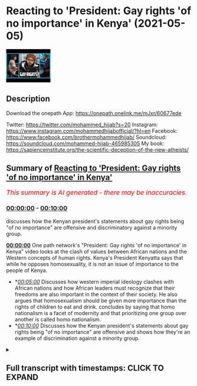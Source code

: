 # Reacting to 'President: Gay rights 'of no importance' in Kenya' (2021-05-05)

![alt Reacting to 'President: Gay rights 'of no importance' in Kenya'](wp4REjWl7yk.jpg "Reacting to 'President: Gay rights 'of no importance' in Kenya'")

## Description

Download the onepath App: https://onepath.onelink.me/mJxr/60677ede​ 

Twitter: https://twitter.com/mohammed_hijab?s=20
Instagram: https://www.instagram.com/mohammedhijabofficial/?hl=en
Facebook: https://www.facebook.com/brothermohammedhijab/
Soundcloud: https://soundcloud.com/mohammed-hijab-465985305
My book: https://sapienceinstitute.org/the-scientific-deception-of-the-new-atheists/

## Summary of [Reacting to 'President: Gay rights 'of no importance' in Kenya'](https://www.youtube.com/watch?v=wp4REjWl7yk)


*<span style="color:red; font-size:125%">This summary is AI generated - there may be inaccuracies</span>. [](/)*

### [00:00:00](https://www.youtube.com/watch?v=wp4REjWl7yk&t=0) - [00:10:00](https://www.youtube.com/watch?v=wp4REjWl7yk&t=600)

discusses how the Kenyan president's statements about gay rights being "of no importance" are offensive and discriminatory against a minority group.

**[00:00:00](https://www.youtube.com/watch?v=wp4REjWl7yk&t=0)** One path network's "President: Gay rights 'of no importance' in Kenya" video looks at the clash of values between African nations and the Western concepts of human rights. Kenya's President Kenyatta says that while he opposes homosexuality, it is not an issue of importance to the people of Kenya.
* **[00:05:00](https://www.youtube.com/watch?v=wp4REjWl7yk&t=300)* Discusses how western imperial ideology clashes with African nations and how African leaders must recognize that their freedoms are also important in the context of their society. He also argues that homosexualism should be given more importance than the rights of children to eat and drink. concludes by saying that homo nationalism is a facet of modernity and that prioritizing one group over another is called homo nationalism.
* **[00:10:00](https://www.youtube.com/watch?v=wp4REjWl7yk&t=600)* Discusses how the Kenyan president's statements about gay rights being "of no importance" are offensive and shows how they're an example of discrimination against a minority group.

<details><summary><h2>Full transcript with timestamps: CLICK TO EXPAND</h2></summary>

[0:00:00](https://youtu.be/wp4REjWl7yk?t=0) [Music]  
[0:00:05](https://youtu.be/wp4REjWl7yk?t=5) one path network  
[0:00:07](https://youtu.be/wp4REjWl7yk?t=7) i mean you guys would have known who  
[0:00:08](https://youtu.be/wp4REjWl7yk?t=8) they are already they do a fantastic job  
[0:00:11](https://youtu.be/wp4REjWl7yk?t=11) in terms of disseminating  
[0:00:12](https://youtu.be/wp4REjWl7yk?t=12) some of the most high quality dowel  
[0:00:14](https://youtu.be/wp4REjWl7yk?t=14) videos on the internet in the english  
[0:00:16](https://youtu.be/wp4REjWl7yk?t=16) language  
[0:00:17](https://youtu.be/wp4REjWl7yk?t=17) they have now actually produced an app  
[0:00:20](https://youtu.be/wp4REjWl7yk?t=20) now i know in this ramadan you're going  
[0:00:22](https://youtu.be/wp4REjWl7yk?t=22) to want to take advantage of that  
[0:00:24](https://youtu.be/wp4REjWl7yk?t=24) i've already taken advantage of that and  
[0:00:26](https://youtu.be/wp4REjWl7yk?t=26) browse through the app and it's an  
[0:00:27](https://youtu.be/wp4REjWl7yk?t=27) amazing app  
[0:00:28](https://youtu.be/wp4REjWl7yk?t=28) i'm sure you're going to be downloading  
[0:00:30](https://youtu.be/wp4REjWl7yk?t=30) it right now the link is in the  
[0:00:32](https://youtu.be/wp4REjWl7yk?t=32) description  
[0:00:32](https://youtu.be/wp4REjWl7yk?t=32) i think one of the most interesting  
[0:00:33](https://youtu.be/wp4REjWl7yk?t=33) things to look at in terms of  
[0:00:35](https://youtu.be/wp4REjWl7yk?t=35) when you talk about lgbtq rights and  
[0:00:38](https://youtu.be/wp4REjWl7yk?t=38) america as a superpower  
[0:00:40](https://youtu.be/wp4REjWl7yk?t=40) and also africa as a continent is  
[0:00:43](https://youtu.be/wp4REjWl7yk?t=43) the approach of some of the african  
[0:00:45](https://youtu.be/wp4REjWl7yk?t=45) presidents to  
[0:00:47](https://youtu.be/wp4REjWl7yk?t=47) questions about homosexual rights so i'm  
[0:00:49](https://youtu.be/wp4REjWl7yk?t=49) going to look at one  
[0:00:50](https://youtu.be/wp4REjWl7yk?t=50) video today there's many of them online  
[0:00:52](https://youtu.be/wp4REjWl7yk?t=52) of different  
[0:00:53](https://youtu.be/wp4REjWl7yk?t=53) african presidents kind of answering  
[0:00:56](https://youtu.be/wp4REjWl7yk?t=56) this in different ways one we're going  
[0:00:58](https://youtu.be/wp4REjWl7yk?t=58) to look at today and then come back and  
[0:01:00](https://youtu.be/wp4REjWl7yk?t=60) react to it  
[0:01:01](https://youtu.be/wp4REjWl7yk?t=61) one of the major issues and it's a  
[0:01:03](https://youtu.be/wp4REjWl7yk?t=63) holdover from sort of colonial victorian  
[0:01:06](https://youtu.be/wp4REjWl7yk?t=66) is the issue of sexual preference  
[0:01:09](https://youtu.be/wp4REjWl7yk?t=69) in many african countries in kenya to be  
[0:01:12](https://youtu.be/wp4REjWl7yk?t=72) gay the lgbt  
[0:01:14](https://youtu.be/wp4REjWl7yk?t=74) community is is illegal they just want  
[0:01:16](https://youtu.be/wp4REjWl7yk?t=76) to have  
[0:01:17](https://youtu.be/wp4REjWl7yk?t=77) equal rights the same privacy and  
[0:01:19](https://youtu.be/wp4REjWl7yk?t=79) equality as all other kenyans do  
[0:01:22](https://youtu.be/wp4REjWl7yk?t=82) is that something that you aspire to for  
[0:01:24](https://youtu.be/wp4REjWl7yk?t=84) your country i want to be very clear  
[0:01:26](https://youtu.be/wp4REjWl7yk?t=86) uh christian there is  
[0:01:29](https://youtu.be/wp4REjWl7yk?t=89) i will not engage in a subject that is  
[0:01:32](https://youtu.be/wp4REjWl7yk?t=92) of no  
[0:01:34](https://youtu.be/wp4REjWl7yk?t=94) it's uh it is not of any major  
[0:01:37](https://youtu.be/wp4REjWl7yk?t=97) importance to the people and the  
[0:01:38](https://youtu.be/wp4REjWl7yk?t=98) republic of kenya this  
[0:01:40](https://youtu.be/wp4REjWl7yk?t=100) is not an issue as you would want to put  
[0:01:43](https://youtu.be/wp4REjWl7yk?t=103) it  
[0:01:44](https://youtu.be/wp4REjWl7yk?t=104) of um human rights or this  
[0:01:47](https://youtu.be/wp4REjWl7yk?t=107) this is an issue of society of  
[0:01:51](https://youtu.be/wp4REjWl7yk?t=111) our own base as a culture as a people  
[0:01:55](https://youtu.be/wp4REjWl7yk?t=115) regardless of which community you come  
[0:01:58](https://youtu.be/wp4REjWl7yk?t=118) from  
[0:01:59](https://youtu.be/wp4REjWl7yk?t=119) this is not acceptable this is not  
[0:02:01](https://youtu.be/wp4REjWl7yk?t=121) agreeable this is not about uhuru  
[0:02:03](https://youtu.be/wp4REjWl7yk?t=123) kenyatta saying  
[0:02:04](https://youtu.be/wp4REjWl7yk?t=124) yes or no this is an issue that the  
[0:02:07](https://youtu.be/wp4REjWl7yk?t=127) people of kenya themselves  
[0:02:09](https://youtu.be/wp4REjWl7yk?t=129) who have bestowed upon themselves a  
[0:02:11](https://youtu.be/wp4REjWl7yk?t=131) constitution  
[0:02:12](https://youtu.be/wp4REjWl7yk?t=132) right after several years have clearly  
[0:02:15](https://youtu.be/wp4REjWl7yk?t=135) stated  
[0:02:16](https://youtu.be/wp4REjWl7yk?t=136) that this is not a subject that they  
[0:02:20](https://youtu.be/wp4REjWl7yk?t=140) are willing to engage in it's very  
[0:02:23](https://youtu.be/wp4REjWl7yk?t=143) you're going to get yourself into  
[0:02:24](https://youtu.be/wp4REjWl7yk?t=144) trouble i mean for her to say you're  
[0:02:26](https://youtu.be/wp4REjWl7yk?t=146) going to get yourself into trouble  
[0:02:28](https://youtu.be/wp4REjWl7yk?t=148) to an elected official not just an  
[0:02:31](https://youtu.be/wp4REjWl7yk?t=151) elected official but the president  
[0:02:33](https://youtu.be/wp4REjWl7yk?t=153) of kenya the president of kenya i think  
[0:02:36](https://youtu.be/wp4REjWl7yk?t=156) shows absolute audacity in fact i was  
[0:02:39](https://youtu.be/wp4REjWl7yk?t=159) quite surprised  
[0:02:40](https://youtu.be/wp4REjWl7yk?t=160) when i looked at the comments in this  
[0:02:41](https://youtu.be/wp4REjWl7yk?t=161) particular video the one with the most  
[0:02:44](https://youtu.be/wp4REjWl7yk?t=164) like 16 000 comments is one who is high  
[0:02:47](https://youtu.be/wp4REjWl7yk?t=167) somebody is highlighting this point who  
[0:02:49](https://youtu.be/wp4REjWl7yk?t=169) are you to tell he says  
[0:02:51](https://youtu.be/wp4REjWl7yk?t=171) in the comment a democratically elected  
[0:02:54](https://youtu.be/wp4REjWl7yk?t=174) leader  
[0:02:54](https://youtu.be/wp4REjWl7yk?t=174) of a sovereign nation that he will get  
[0:02:56](https://youtu.be/wp4REjWl7yk?t=176) in trouble for representing the values  
[0:02:58](https://youtu.be/wp4REjWl7yk?t=178) of his people  
[0:02:59](https://youtu.be/wp4REjWl7yk?t=179) and then he says correctly i think the  
[0:03:01](https://youtu.be/wp4REjWl7yk?t=181) west needs to stop forcing minority  
[0:03:03](https://youtu.be/wp4REjWl7yk?t=183) opinions down the throats of nations  
[0:03:04](https://youtu.be/wp4REjWl7yk?t=184) that are fundamentally opposed  
[0:03:06](https://youtu.be/wp4REjWl7yk?t=186) to those ideals let's continue listening  
[0:03:08](https://youtu.be/wp4REjWl7yk?t=188) to it but it's a global issue right now  
[0:03:11](https://youtu.be/wp4REjWl7yk?t=191) it's it's important to them  
[0:03:14](https://youtu.be/wp4REjWl7yk?t=194) where they are why is it i am saying to  
[0:03:16](https://youtu.be/wp4REjWl7yk?t=196) you as president  
[0:03:17](https://youtu.be/wp4REjWl7yk?t=197) important to me as the leader  
[0:03:21](https://youtu.be/wp4REjWl7yk?t=201) of 49 million kenyans  
[0:03:24](https://youtu.be/wp4REjWl7yk?t=204) and after if you want to ask me my  
[0:03:27](https://youtu.be/wp4REjWl7yk?t=207) personal opinion  
[0:03:29](https://youtu.be/wp4REjWl7yk?t=209) what is your personal after i finish my  
[0:03:31](https://youtu.be/wp4REjWl7yk?t=211) process i can talk about my personal  
[0:03:33](https://youtu.be/wp4REjWl7yk?t=213) opinion  
[0:03:34](https://youtu.be/wp4REjWl7yk?t=214) would you publicly say that people who  
[0:03:36](https://youtu.be/wp4REjWl7yk?t=216) are lgbt  
[0:03:38](https://youtu.be/wp4REjWl7yk?t=218) gay members of the kenyan population  
[0:03:41](https://youtu.be/wp4REjWl7yk?t=221) should not be discriminated against  
[0:03:43](https://youtu.be/wp4REjWl7yk?t=223) no kenyan should be abused  
[0:03:47](https://youtu.be/wp4REjWl7yk?t=227) should be you know  
[0:03:51](https://youtu.be/wp4REjWl7yk?t=231) mistreated in any particular every  
[0:03:54](https://youtu.be/wp4REjWl7yk?t=234) kenyan  
[0:03:54](https://youtu.be/wp4REjWl7yk?t=234) is protected by law you see here what  
[0:03:56](https://youtu.be/wp4REjWl7yk?t=236) we're seeing is a clash  
[0:03:58](https://youtu.be/wp4REjWl7yk?t=238) of uh we're seeing a clash of values  
[0:04:00](https://youtu.be/wp4REjWl7yk?t=240) really but not just a clash of values or  
[0:04:02](https://youtu.be/wp4REjWl7yk?t=242) in the sense that you've got these kind  
[0:04:03](https://youtu.be/wp4REjWl7yk?t=243) of american  
[0:04:04](https://youtu.be/wp4REjWl7yk?t=244) uh knowledge productions being forced  
[0:04:07](https://youtu.be/wp4REjWl7yk?t=247) down  
[0:04:08](https://youtu.be/wp4REjWl7yk?t=248) the kenyan president's and not just him  
[0:04:10](https://youtu.be/wp4REjWl7yk?t=250) but the society in which he represents  
[0:04:12](https://youtu.be/wp4REjWl7yk?t=252) because correctly he says  
[0:04:13](https://youtu.be/wp4REjWl7yk?t=253) about ninety percent ninety-nine percent  
[0:04:15](https://youtu.be/wp4REjWl7yk?t=255) some say nine out of ten  
[0:04:17](https://youtu.be/wp4REjWl7yk?t=257) people in his country see homosexuality  
[0:04:19](https://youtu.be/wp4REjWl7yk?t=259) as uh  
[0:04:20](https://youtu.be/wp4REjWl7yk?t=260) inexcusable as an act but we're seeing  
[0:04:24](https://youtu.be/wp4REjWl7yk?t=264) actual problems within the framework of  
[0:04:26](https://youtu.be/wp4REjWl7yk?t=266) the westerner because  
[0:04:28](https://youtu.be/wp4REjWl7yk?t=268) the western framework says okay you're  
[0:04:29](https://youtu.be/wp4REjWl7yk?t=269) allowed to have a sovereign nation  
[0:04:31](https://youtu.be/wp4REjWl7yk?t=271) and this is one of the um kind of human  
[0:04:34](https://youtu.be/wp4REjWl7yk?t=274) rights that you can have  
[0:04:35](https://youtu.be/wp4REjWl7yk?t=275) but at this end you can have a democrat  
[0:04:37](https://youtu.be/wp4REjWl7yk?t=277) democratic vote but at the same time  
[0:04:39](https://youtu.be/wp4REjWl7yk?t=279) you got these minority rights which you  
[0:04:41](https://youtu.be/wp4REjWl7yk?t=281) should respect so what should be  
[0:04:43](https://youtu.be/wp4REjWl7yk?t=283) prioritized here  
[0:04:44](https://youtu.be/wp4REjWl7yk?t=284) should it be that you have democratic  
[0:04:47](https://youtu.be/wp4REjWl7yk?t=287) agency of a for  
[0:04:48](https://youtu.be/wp4REjWl7yk?t=288) of a sovereign nation that is  
[0:04:50](https://youtu.be/wp4REjWl7yk?t=290) prioritized or the minority rights of  
[0:04:53](https://youtu.be/wp4REjWl7yk?t=293) a group of people who have decided to  
[0:04:56](https://youtu.be/wp4REjWl7yk?t=296) identify  
[0:04:57](https://youtu.be/wp4REjWl7yk?t=297) through their sexuality so even within  
[0:05:00](https://youtu.be/wp4REjWl7yk?t=300) the framework of western imperial  
[0:05:03](https://youtu.be/wp4REjWl7yk?t=303) or ideology there's is a clash within  
[0:05:07](https://youtu.be/wp4REjWl7yk?t=307) that framework not just  
[0:05:08](https://youtu.be/wp4REjWl7yk?t=308) in contra distinction or juxtaposition  
[0:05:11](https://youtu.be/wp4REjWl7yk?t=311) with the african nations  
[0:05:13](https://youtu.be/wp4REjWl7yk?t=313) so let's continue and kind of finalize  
[0:05:15](https://youtu.be/wp4REjWl7yk?t=315) with some thoughts  
[0:05:17](https://youtu.be/wp4REjWl7yk?t=317) every single kenyan but  
[0:05:20](https://youtu.be/wp4REjWl7yk?t=320) they also must recognize that their  
[0:05:22](https://youtu.be/wp4REjWl7yk?t=322) freedoms  
[0:05:24](https://youtu.be/wp4REjWl7yk?t=324) are also must be taken into the  
[0:05:27](https://youtu.be/wp4REjWl7yk?t=327) entire context of the society and he is  
[0:05:30](https://youtu.be/wp4REjWl7yk?t=330) right that is a question of society and  
[0:05:32](https://youtu.be/wp4REjWl7yk?t=332) not only that but  
[0:05:34](https://youtu.be/wp4REjWl7yk?t=334) on contractarian understandings of  
[0:05:36](https://youtu.be/wp4REjWl7yk?t=336) liberalism okay where  
[0:05:38](https://youtu.be/wp4REjWl7yk?t=338) you as as a subject individual subject  
[0:05:40](https://youtu.be/wp4REjWl7yk?t=340) you are  
[0:05:41](https://youtu.be/wp4REjWl7yk?t=341) contracted to the the foreign nation or  
[0:05:43](https://youtu.be/wp4REjWl7yk?t=343) to the nation in question through  
[0:05:44](https://youtu.be/wp4REjWl7yk?t=344) citizenship or whatever it may be  
[0:05:47](https://youtu.be/wp4REjWl7yk?t=347) you are obliged to obey by laws you are  
[0:05:50](https://youtu.be/wp4REjWl7yk?t=350) obliged to obey by law so now you have a  
[0:05:52](https://youtu.be/wp4REjWl7yk?t=352) another layer  
[0:05:54](https://youtu.be/wp4REjWl7yk?t=354) of problem not not once again a problem  
[0:05:58](https://youtu.be/wp4REjWl7yk?t=358) between ideologies but within the  
[0:05:59](https://youtu.be/wp4REjWl7yk?t=359) ideology of liberalism  
[0:06:01](https://youtu.be/wp4REjWl7yk?t=361) because here we have okay sovereign  
[0:06:02](https://youtu.be/wp4REjWl7yk?t=362) nation you have the democratic uh  
[0:06:06](https://youtu.be/wp4REjWl7yk?t=366) initiative  
[0:06:07](https://youtu.be/wp4REjWl7yk?t=367) and now you also have a third layer  
[0:06:09](https://youtu.be/wp4REjWl7yk?t=369) which is a social contract all three are  
[0:06:11](https://youtu.be/wp4REjWl7yk?t=371) pointing in the direction of  
[0:06:12](https://youtu.be/wp4REjWl7yk?t=372) okay homosexual homosexuality can  
[0:06:14](https://youtu.be/wp4REjWl7yk?t=374) legitimately from within theory  
[0:06:16](https://youtu.be/wp4REjWl7yk?t=376) okay be seen as something which can be  
[0:06:18](https://youtu.be/wp4REjWl7yk?t=378) outlawed but then that  
[0:06:21](https://youtu.be/wp4REjWl7yk?t=381) the only kind of um thing against this  
[0:06:24](https://youtu.be/wp4REjWl7yk?t=384) is to say well actually  
[0:06:26](https://youtu.be/wp4REjWl7yk?t=386) homosexuals are minority right and that  
[0:06:29](https://youtu.be/wp4REjWl7yk?t=389) should trump everything else  
[0:06:30](https://youtu.be/wp4REjWl7yk?t=390) now you can make arguments either way  
[0:06:32](https://youtu.be/wp4REjWl7yk?t=392) what i will say  
[0:06:33](https://youtu.be/wp4REjWl7yk?t=393) is un inexcusable really is the fact  
[0:06:37](https://youtu.be/wp4REjWl7yk?t=397) that in the past the uncle tom  
[0:06:39](https://youtu.be/wp4REjWl7yk?t=399) the uncle tom barack obama when he went  
[0:06:42](https://youtu.be/wp4REjWl7yk?t=402) to uh  
[0:06:43](https://youtu.be/wp4REjWl7yk?t=403) kenya which is his actual you know kind  
[0:06:45](https://youtu.be/wp4REjWl7yk?t=405) of mother  
[0:06:46](https://youtu.be/wp4REjWl7yk?t=406) nation if you want to call it is actual  
[0:06:48](https://youtu.be/wp4REjWl7yk?t=408) nation where it's from  
[0:06:50](https://youtu.be/wp4REjWl7yk?t=410) he was speaking down to the kenyan  
[0:06:52](https://youtu.be/wp4REjWl7yk?t=412) people most of which you don't believe  
[0:06:54](https://youtu.be/wp4REjWl7yk?t=414) that homosexuality should be something  
[0:06:56](https://youtu.be/wp4REjWl7yk?t=416) which is  
[0:06:57](https://youtu.be/wp4REjWl7yk?t=417) practiced uh publicly or  
[0:07:00](https://youtu.be/wp4REjWl7yk?t=420) actual penetrative homosexuality is done  
[0:07:03](https://youtu.be/wp4REjWl7yk?t=423) he's speaking down and trying to lecture  
[0:07:05](https://youtu.be/wp4REjWl7yk?t=425) them using western  
[0:07:07](https://youtu.be/wp4REjWl7yk?t=427) uh imperial parliaments the point of the  
[0:07:09](https://youtu.be/wp4REjWl7yk?t=429) matter is this  
[0:07:11](https://youtu.be/wp4REjWl7yk?t=431) he went further in tying foreign aid  
[0:07:14](https://youtu.be/wp4REjWl7yk?t=434) foreign aid with  
[0:07:18](https://youtu.be/wp4REjWl7yk?t=438) whether or not countries  
[0:07:21](https://youtu.be/wp4REjWl7yk?t=441) implement lgbtq policies this means to  
[0:07:24](https://youtu.be/wp4REjWl7yk?t=444) say now look  
[0:07:25](https://youtu.be/wp4REjWl7yk?t=445) when you have african countries in  
[0:07:26](https://youtu.be/wp4REjWl7yk?t=446) poverty happening in african countries  
[0:07:28](https://youtu.be/wp4REjWl7yk?t=448) and children  
[0:07:28](https://youtu.be/wp4REjWl7yk?t=448) dying toddlers dying babies dying  
[0:07:31](https://youtu.be/wp4REjWl7yk?t=451) because they don't have the food  
[0:07:32](https://youtu.be/wp4REjWl7yk?t=452) to nourish themselves what what obama  
[0:07:36](https://youtu.be/wp4REjWl7yk?t=456) and the  
[0:07:36](https://youtu.be/wp4REjWl7yk?t=456) liberal project in america have decided  
[0:07:38](https://youtu.be/wp4REjWl7yk?t=458) to do is say  
[0:07:40](https://youtu.be/wp4REjWl7yk?t=460) that is less of a priority than  
[0:07:42](https://youtu.be/wp4REjWl7yk?t=462) homosexuals  
[0:07:43](https://youtu.be/wp4REjWl7yk?t=463) getting to experiment sexually in a  
[0:07:45](https://youtu.be/wp4REjWl7yk?t=465) public sphere  
[0:07:46](https://youtu.be/wp4REjWl7yk?t=466) can you imagine this so the right of a  
[0:07:48](https://youtu.be/wp4REjWl7yk?t=468) homosexual  
[0:07:49](https://youtu.be/wp4REjWl7yk?t=469) to have intercourse or to show intimacy  
[0:07:51](https://youtu.be/wp4REjWl7yk?t=471) to his homosexual partner in a public  
[0:07:53](https://youtu.be/wp4REjWl7yk?t=473) sphere because we're not talking about  
[0:07:54](https://youtu.be/wp4REjWl7yk?t=474) what happens behind closed doors  
[0:07:56](https://youtu.be/wp4REjWl7yk?t=476) that is more important  
[0:07:59](https://youtu.be/wp4REjWl7yk?t=479) than the right of a child to eat and  
[0:08:01](https://youtu.be/wp4REjWl7yk?t=481) drink  
[0:08:02](https://youtu.be/wp4REjWl7yk?t=482) and we are gonna tie foreign aid with  
[0:08:05](https://youtu.be/wp4REjWl7yk?t=485) your  
[0:08:06](https://youtu.be/wp4REjWl7yk?t=486) uh with a foreign um prime minister or  
[0:08:08](https://youtu.be/wp4REjWl7yk?t=488) president's ability to implement lgbtq  
[0:08:11](https://youtu.be/wp4REjWl7yk?t=491) policies what have the kids got to do  
[0:08:12](https://youtu.be/wp4REjWl7yk?t=492) with these policies  
[0:08:14](https://youtu.be/wp4REjWl7yk?t=494) what a cruel and unusual kind of  
[0:08:16](https://youtu.be/wp4REjWl7yk?t=496) punishment that you're inflicting upon  
[0:08:18](https://youtu.be/wp4REjWl7yk?t=498) children who are completely bystanders  
[0:08:21](https://youtu.be/wp4REjWl7yk?t=501) to these ideological discussions  
[0:08:23](https://youtu.be/wp4REjWl7yk?t=503) it shows you the extent to which the  
[0:08:25](https://youtu.be/wp4REjWl7yk?t=505) uncle tom  
[0:08:26](https://youtu.be/wp4REjWl7yk?t=506) barack obama and those who follow his  
[0:08:28](https://youtu.be/wp4REjWl7yk?t=508) footsteps are willing to go  
[0:08:31](https://youtu.be/wp4REjWl7yk?t=511) to strip people away from their  
[0:08:34](https://youtu.be/wp4REjWl7yk?t=514) rights young children democratic  
[0:08:37](https://youtu.be/wp4REjWl7yk?t=517) citizens wherever you  
[0:08:38](https://youtu.be/wp4REjWl7yk?t=518) whoever it may be in african countries  
[0:08:41](https://youtu.be/wp4REjWl7yk?t=521) and this should  
[0:08:41](https://youtu.be/wp4REjWl7yk?t=521) highlight to us the extent to which this  
[0:08:43](https://youtu.be/wp4REjWl7yk?t=523) agenda this colonializing  
[0:08:46](https://youtu.be/wp4REjWl7yk?t=526) imperial agenda of the americans is a  
[0:08:48](https://youtu.be/wp4REjWl7yk?t=528) corrosive force  
[0:08:49](https://youtu.be/wp4REjWl7yk?t=529) which needs to be tackled head-on  
[0:08:51](https://youtu.be/wp4REjWl7yk?t=531) actually in the literature there is  
[0:08:53](https://youtu.be/wp4REjWl7yk?t=533) there is a name  
[0:08:54](https://youtu.be/wp4REjWl7yk?t=534) for this there's a name for prioritizing  
[0:08:56](https://youtu.be/wp4REjWl7yk?t=536) kind of  
[0:08:57](https://youtu.be/wp4REjWl7yk?t=537) one community right over another okay  
[0:08:59](https://youtu.be/wp4REjWl7yk?t=539) and it's called homo nationalism  
[0:09:01](https://youtu.be/wp4REjWl7yk?t=541) jasper poa says homo nationalism is  
[0:09:04](https://youtu.be/wp4REjWl7yk?t=544) defined  
[0:09:04](https://youtu.be/wp4REjWl7yk?t=544) as a facet of modernity and a historical  
[0:09:07](https://youtu.be/wp4REjWl7yk?t=547) shift marked by the entrance of  
[0:09:09](https://youtu.be/wp4REjWl7yk?t=549) some homosexual bodies as worthy of  
[0:09:11](https://youtu.be/wp4REjWl7yk?t=551) protection by nation-states  
[0:09:13](https://youtu.be/wp4REjWl7yk?t=553) a constitutive and fundamental um  
[0:09:18](https://youtu.be/wp4REjWl7yk?t=558) relationship between the state  
[0:09:20](https://youtu.be/wp4REjWl7yk?t=560) capitalism and sexuality  
[0:09:22](https://youtu.be/wp4REjWl7yk?t=562) the point here is if you want what is  
[0:09:25](https://youtu.be/wp4REjWl7yk?t=565) homo nationalism is basically  
[0:09:27](https://youtu.be/wp4REjWl7yk?t=567) prioritizing one community in this case  
[0:09:29](https://youtu.be/wp4REjWl7yk?t=569) the gays right gay community  
[0:09:31](https://youtu.be/wp4REjWl7yk?t=571) whatever that may mean nowadays to be  
[0:09:33](https://youtu.be/wp4REjWl7yk?t=573) honest because that is ill-defined  
[0:09:35](https://youtu.be/wp4REjWl7yk?t=575) we don't know what that means no more  
[0:09:37](https://youtu.be/wp4REjWl7yk?t=577) with with the inclusion of all these  
[0:09:38](https://youtu.be/wp4REjWl7yk?t=578) other  
[0:09:39](https://youtu.be/wp4REjWl7yk?t=579) letters of the lgbtq plus  
[0:09:43](https://youtu.be/wp4REjWl7yk?t=583) over and above another community in this  
[0:09:45](https://youtu.be/wp4REjWl7yk?t=585) case it's africans  
[0:09:46](https://youtu.be/wp4REjWl7yk?t=586) it's black people it's children you see  
[0:09:49](https://youtu.be/wp4REjWl7yk?t=589) who  
[0:09:50](https://youtu.be/wp4REjWl7yk?t=590) can't get now the the the foreign aid  
[0:09:52](https://youtu.be/wp4REjWl7yk?t=592) that they would have  
[0:09:53](https://youtu.be/wp4REjWl7yk?t=593) uh used to feed themselves and to clothe  
[0:10:02](https://youtu.be/wp4REjWl7yk?t=602) themselves  
[0:10:09](https://youtu.be/wp4REjWl7yk?t=609) you  
</details>